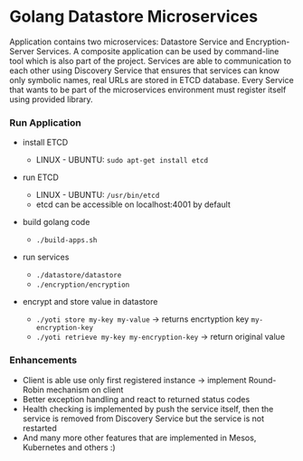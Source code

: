 # Golang Datastore Microservices

Application contains two microservices: Datastore Service and Encryption-Server Services.
A composite application can be used by command-line tool which is also part of the project.
Services are able to communication to each other using Discovery Service that ensures that
services can know only symbolic names, real URLs are stored in ETCD database. Every Service
that wants to be part of the microservices environment must register itself using provided
library.

### Run Application
- install ETCD 
    - LINUX - UBUNTU: `sudo apt-get install etcd`
     
- run ETCD
    - LINUX - UBUNTU: `/usr/bin/etcd`
    - etcd can be accessible on localhost:4001 by default
        
- build golang code
    - `./build-apps.sh`
    
- run services
    - `./datastore/datastore`
    - `./encryption/encryption`
    
- encrypt and store value in datastore
    - `./yoti store my-key my-value` -> returns encrtyption key `my-encryption-key`
    - `./yoti retrieve my-key my-encryption-key` -> return original value
    
### Enhancements
- Client is able use only first registered instance -> implement Round-Robin mechanism on client
- Better exception handling and react to returned status codes
- Health checking is implemented by push the service itself, then the service is removed from Discovery Service but the service is not restarted
- And many more other features that are implemented in Mesos, Kubernetes and others :)